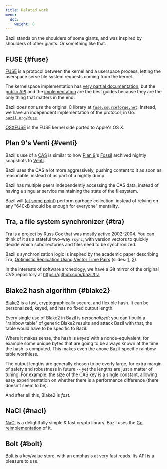 ```yaml
---
title: Related work
menu:
  doc:
    weight: 8
---
```


Bazil stands on the shoulders of some giants, and was inspired by
shoulders of other giants. Or something like that.

## FUSE {#fuse}

[FUSE](https://en.wikipedia.org/wiki/Filesystem_in_Userspace) is a
protocol between the kernel and a userspace process, letting the
userspace serve file system requests coming from the kernel.

The kernelspace implementation has
[very partial documentation](https://www.kernel.org/doc/Documentation/filesystems/fuse.txt),
but the
[public API](https://git.kernel.org/cgit/linux/kernel/git/torvalds/linux.git/tree/include/uapi/linux/fuse.h)
and the
[implementation](https://git.kernel.org/cgit/linux/kernel/git/torvalds/linux.git/tree/fs/fuse)
are the best guides because they are the only thing that matters in
the end.

Bazil *does not use* the original C library at
[`fuse.sourceforge.net`](http://fuse.sourceforge.net/). Instead, we
have an independent implementation of the protocol, in Go:
[`bazil.org/fuse`](http://bazil.org/fuse/).

[OSXFUSE](http://osxfuse.github.io/) is the FUSE kernel side ported to
Apple's OS X.


##  Plan 9's Venti {#venti}

Bazil's use of a [CAS](#cas) is similar to how
[Plan 9](http://doc.cat-v.org/plan_9/)'s
[Fossil](http://doc.cat-v.org/plan_9/4th_edition/papers/fossil/)
archived nightly snapshots to
[Venti](http://doc.cat-v.org/plan_9/4th_edition/papers/venti/).

Bazil uses the CAS a lot more aggressively, pushing content to it as
soon as reasonable, instead of as part of a nightly dump.

Bazil has multiple peers independently accessing the CAS data, instead
of having a singular service maintaining the state of the filesystem.

Bazil will ([at some point](/doc/status#limits-gc)) perform garbage
collection, instead of relying on any "640kB should be enough for
everyone" mentality.

##  Tra, a file system synchronizer {#tra}

[Tra](http://swtch.com/tra/) is a project by Russ Cox that was mostly
active 2002-2004. You can think of it as a stateful two-way `rsync`,
with version vectors to quickly decide which subdirectories and files
need to be synchronized.

Bazil's synchronization logic is inspired by the academic paper
describing Tra,
[Optimistic Replication Using Vector Time Pairs](http://publications.csail.mit.edu/tmp/MIT-CSAIL-TR-2005-014.pdf)
(slides: [1](http://swtch.com/~rsc/talks/group01-tra.pdf),
[2](http://swtch.com/~rsc/talks/group02-version.pdf)).

In the interests of software archeology, we have a Git mirror of the
original CVS repository at https://github.com/bazil/tra

##  Blake2 hash algorithm {#blake2}

[Blake2](https://blake2.net/) is a fast, cryptographically secure, and
flexible hash. It can be personalized, keyed, and has no fixed output
length.

Every single use of Blake2 in Bazil is *personalized*; you can't build
a "rainbow table" of generic Blake2 results and attack Bazil with
that, the table would have to be specific to Bazil.

Where it makes sense, the hash is *keyed* with a nonce-equivalent, for
example some unique bytes that are going to be always known at the
time the hash is computed. This makes even the above Bazil-specific
rainbow table worthless.

The output lengths are generally chosen to be overly large, for extra
margin of safety and robustness in future -- yet the lengths are just
a matter of tuning. For example, the size of the CAS key is a single
constant, allowing easy experimentation on whether there is a
performance difference (there doesn't seem to be).

And after all this, Blake2 is *fast*.

##  NaCl {#nacl}

[NaCl](http://nacl.cr.yp.to/) is a delightfully simple & fast crypto
library. Bazil uses the
[Go reimplementation](http://godoc.org/code.google.com/p/go.crypto/nacl)
of it.

##  Bolt {#bolt}

[Bolt](https://github.com/boltdb/bolt) is a key/value store, with an
emphasis at very fast reads. Its API is a pleasure to use.
